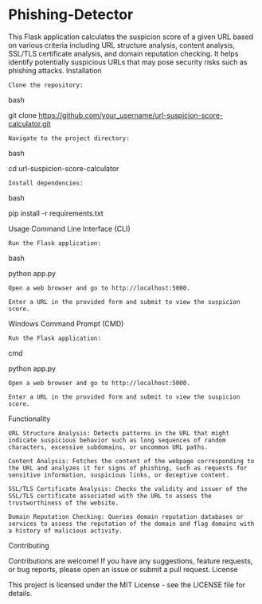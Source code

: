 # Phishing-Detector

This Flask application calculates the suspicion score of a given URL based on various criteria including URL structure analysis, content analysis, SSL/TLS certificate analysis, and domain reputation checking. It helps identify potentially suspicious URLs that may pose security risks such as phishing attacks.
Installation

    Clone the repository:

bash

git clone https://github.com/your_username/url-suspicion-score-calculator.git

    Navigate to the project directory:

bash

cd url-suspicion-score-calculator

    Install dependencies:

bash

pip install -r requirements.txt

Usage
Command Line Interface (CLI)

    Run the Flask application:

bash

python app.py

    Open a web browser and go to http://localhost:5000.

    Enter a URL in the provided form and submit to view the suspicion score.

Windows Command Prompt (CMD)

    Run the Flask application:

cmd

python app.py

    Open a web browser and go to http://localhost:5000.

    Enter a URL in the provided form and submit to view the suspicion score.

Functionality

    URL Structure Analysis: Detects patterns in the URL that might indicate suspicious behavior such as long sequences of random characters, excessive subdomains, or uncommon URL paths.

    Content Analysis: Fetches the content of the webpage corresponding to the URL and analyzes it for signs of phishing, such as requests for sensitive information, suspicious links, or deceptive content.

    SSL/TLS Certificate Analysis: Checks the validity and issuer of the SSL/TLS certificate associated with the URL to assess the trustworthiness of the website.

    Domain Reputation Checking: Queries domain reputation databases or services to assess the reputation of the domain and flag domains with a history of malicious activity.

Contributing

Contributions are welcome! If you have any suggestions, feature requests, or bug reports, please open an issue or submit a pull request.
License

This project is licensed under the MIT License - see the LICENSE file for details.
